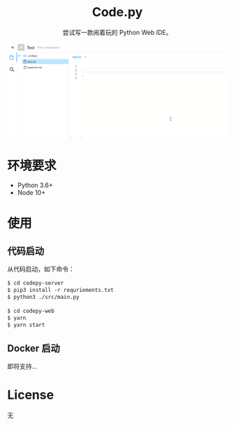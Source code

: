 <center>
<h1>Code.py</h1>
尝试写一款闹着玩的 Python Web IDE。
</center>

![](./screenshot/screen.gif)

# 环境要求

- Python 3.6+
- Node 10+

# 使用


## 代码启动

从代码启动，如下命令：
```
$ cd codepy-server
$ pip3 install -r requriements.txt
$ python3 ./src/main.py

$ cd codepy-web
$ yarn
$ yarn start
```
## Docker 启动

即将支持...


# License 

无